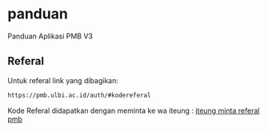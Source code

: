 # panduan
Panduan Aplikasi PMB V3

## Referal
Untuk referal link yang dibagikan:
```html
https://pmb.ulbi.ac.id/auth/#kodereferal
```

Kode Referal didapatkan dengan meminta ke wa iteung :
[iteung minta referal pmb](http://wa.me/628112000279?text=iteung+referal+pmb)
